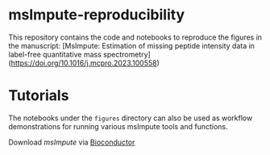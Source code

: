 # msImpute-reproducibility
This repository contains the code and notebooks to reproduce the figures in the manuscript: [MsImpute: Estimation of missing peptide intensity data in label-free quantitative mass spectrometry] (https://doi.org/10.1016/j.mcpro.2023.100558)

# Tutorials
The notebooks under the `figures` directory can also be used as workflow demonstrations for running various msImpute tools and functions.

Download *msImpute* via [Bioconductor](https://bioconductor.org/packages/release/bioc/html/msImpute.html)
